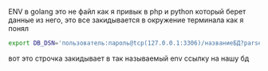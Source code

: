 ENV в golang это не файл как я привык в php и python который берет данные из него, это все закидывается в окружение терминала как я понял

```bash
export DB_DSN='пользователь:пароль@tcp(127.0.0.1:3306)/названиеБД?parseTime=true&charset=utf8mb4&loc=Local'
```

вот это строчка закидывает в так называемый env ссылку на нашу бд
